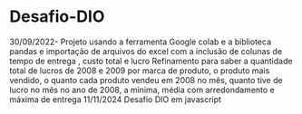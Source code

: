 # Desafio-DIO
30/09/2022-
Projeto usando a ferramenta Google colab e a biblioteca pandas e importação de arquivos do excel com a inclusão de colunas de tempo de entrega , custo total e lucro
Refinamento para saber a quantidade total de lucros de 2008 e 2009 por marca de produto, o produto mais vendido, o quanto cada produto vendeu em 2008 no mês, quanto tive de lucro no mês no ano de 2008, a minima, média com arredondamento e máxima de entrega 
11/11/2024
Desafio DIO em javascript 
